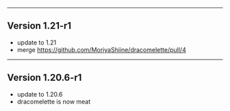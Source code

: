 ------------------------------------------------------
Version 1.21-r1
------------------------------------------------------
- update to 1.21
- merge https://github.com/MoriyaShiine/dracomelette/pull/4

------------------------------------------------------
Version 1.20.6-r1
------------------------------------------------------
- update to 1.20.6
- dracomelette is now meat